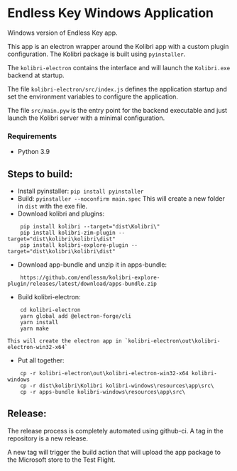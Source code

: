 # Endless Key Windows Application

Windows version of Endless Key app.

This app is an electron wrapper around the Kolibri app with a custom plugin
configuration. The Kolibri package is built using `pyinstaller`.

The `kolibri-electron` contains the interface and will launch the `Kolibri.exe`
backend at startup.

The file `kolibri-electron/src/index.js` defines the application startup and
set the environment variables to configure the application.

The file `src/main.pyw` is the entry point for the backend executable and just
launch the Kolibri server with a minimal configuration.

### Requirements

- Python 3.9

## Steps to build:

 * Install pyinstaller: `pip install pyinstaller`
 * Build: `pyinstaller --noconfirm main.spec`
   This will create a new folder in `dist` with the exe file.
 * Download kolibri and plugins:
```
    pip install kolibri --target="dist\Kolibri\"
    pip install kolibri-zim-plugin --target="dist\kolibri\kolibri\dist"
    pip install kolibri-explore-plugin --target="dist\kolibri\kolibri\dist"
```

 * Download app-bundle and unzip it in apps-bundle:
```
    https://github.com/endlessm/kolibri-explore-plugin/releases/latest/download/apps-bundle.zip
```

 * Build kolibri-electron:
```
    cd kolibri-electron
    yarn global add @electron-forge/cli
    yarn install
    yarn make
```
    This will create the electron app in `kolibri-electron\out\kolibri-electron-win32-x64`

 * Put all together:
```
    cp -r kolibri-electron\out\kolibri-electron-win32-x64 kolibri-windows
    cp -r dist\kolibri\Kolibri kolibri-windows\resources\app\src\
    cp -r apps-bundle kolibri-windows\resources\app\src\
```

## Release:

The release process is completely automated using github-ci. A tag in the
repository is a new release.

A new tag will trigger the build action that will upload the app package to the
Microsoft store to the Test Flight.
